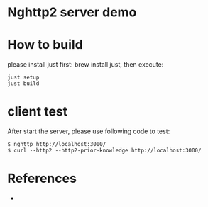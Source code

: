 Nghttp2 server demo
=====================

# How to build

please install just first: brew install just, then execute:

```
just setup
just build
```

# client test

After start the server, please use following code to test: 

```
$ nghttp http://localhost:3000/
$ curl --http2 --http2-prior-knowledge http://localhost:3000/
```


# References

* 